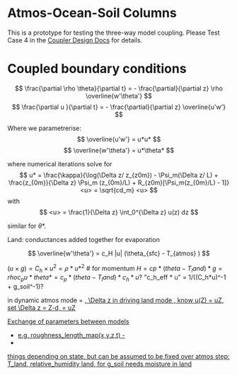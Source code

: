 # Atmos-Ocean-Soil Columns

This is a prototype for testing the three-way model coupling. Please Test Case 4 in the [Coupler Design Docs](https://www.overleaf.com/project/610c13492c7d0e8d459e72b8) for details. 

# Coupled boundary conditions

$$
\frac{\partial \rho \theta}{\partial t} = - \frac{\partial}{\partial z} \rho \overline{w'\theta'} 
$$
$$
\frac{\partial u }{\partial t} = - \frac{\partial}{\partial z} \overline{u'w'} 
$$


Where we parametrerise:
$$
\overline{u'w'} = u*u*
$$
$$
\overline{w'\theta'} = u*\theta*
$$

where numerical iterations solve for 
$$
u* = \frac{\kappa}{\log(\Delta z/ z_{z0m}) - \Psi_m(\Delta z/ L) + \frac{z_{0m}}{\Delta z} \Psi_m (z_{0m}/L) + R_{z0m}[\Psi_m(z_{0m}/L) - 1]} <u> = \sqrt{cd_m} <u>
$$
with 
$$
<u> = \frac{1}{\Delta z} \int_0^{\Delta z} u(z) dz
$$

similar for $\theta*$.

Land: conductances added together for evaporation

$$
\overline{w'\theta'} = c_H |u| (\theta_{sfc} - T_{atmos} ) 
$$

$(u \times g) = C_h\times u^2= \rho * u*^2$ # for momentum
$H = cp*(theta - T_land) *g = rho c_p u* theta* = c_p*(theta - T_land)*c_h*u?$
"c_h_eff * u" = 1/((C_h*u)^-1 + g_soil^-1)?

in dynamic atmos mode = <u>, \Delta z
in driving land mode , know u(Z) = uZ, set \Delta z = Z-d, <u> = uZ


Exchange of parameters between models
- e.g. roughness_length_map(x,y,z,t) - 
- 
 things depending on state, but can be assumed to be fixed over atmos step: T_land, relative_humidity land, for g_soil needs moisture in land